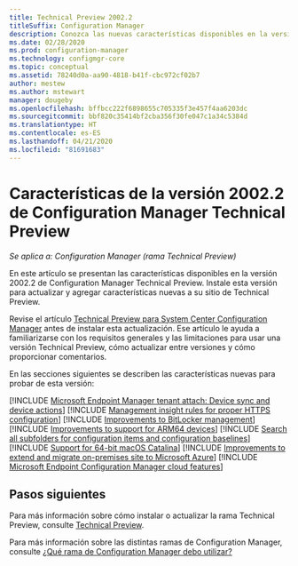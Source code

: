 ```yaml
---
title: Technical Preview 2002.2
titleSuffix: Configuration Manager
description: Conozca las nuevas características disponibles en la versión 2002.2 de la rama Technical Preview de Configuration Manager.
ms.date: 02/28/2020
ms.prod: configuration-manager
ms.technology: configmgr-core
ms.topic: conceptual
ms.assetid: 78240d0a-aa90-4818-b41f-cbc972cf02b7
author: mestew
ms.author: mstewart
manager: dougeby
ms.openlocfilehash: bffbcc222f6898655c705335f3e457f4aa6203dc
ms.sourcegitcommit: bbf820c35414bf2cba356f30fe047c1a34c5384d
ms.translationtype: HT
ms.contentlocale: es-ES
ms.lasthandoff: 04/21/2020
ms.locfileid: "81691683"
---
```

# <a name="features-in-configuration-manager-technical-preview-version-20022"></a>Características de la versión 2002.2 de Configuration Manager Technical Preview

*Se aplica a: Configuration Manager (rama Technical Preview)*

En este artículo se presentan las características disponibles en la versión 2002.2 de Configuration Manager Technical Preview. Instale esta versión para actualizar y agregar características nuevas a su sitio de Technical Preview.

Revise el artículo [Technical Preview para System Center Configuration Manager](../technical-preview.md) antes de instalar esta actualización. Ese artículo le ayuda a familiarizarse con los requisitos generales y las limitaciones para usar una versión Technical Preview, cómo actualizar entre versiones y cómo proporcionar comentarios.

En las secciones siguientes se describen las características nuevas para probar de esta versión:

<!-- [!INCLUDE [Example feature name](includes/2002-2/1234567.md)] -->

[!INCLUDE [Microsoft Endpoint Manager tenant attach: Device sync and device actions](includes/2002-2/3555758.md)]
[!INCLUDE [Management insight rules for proper HTTPS configuration](includes/2002-2/6268489.md)]
[!INCLUDE [Improvements to BitLocker management](includes/2002-2/5925660.md)]
[!INCLUDE [Improvements to support for ARM64 devices](includes/2002-2/5954175.md)]
[!INCLUDE [Search all subfolders for configuration items and configuration baselines](includes/2002-2/5891241.md)]
[!INCLUDE [Support for 64-bit macOS Catalina](includes/2002-2/3696246.md)]
[!INCLUDE [Improvements to extend and migrate on-premises site to Microsoft Azure](includes/2002-2/6307931.md)]
[!INCLUDE [Microsoft Endpoint Configuration Manager cloud features](includes/2002-2/5834830.md)]



<!--
## General known issues

[!INCLUDE [Can't delete collections](includes/2002/known-issue-6215446.md)]
-->

## <a name="next-steps"></a>Pasos siguientes

Para más información sobre cómo instalar o actualizar la rama Technical Preview, consulte [Technical Preview](../technical-preview.md).

Para más información sobre las distintas ramas de Configuration Manager, consulte [¿Qué rama de Configuration Manager debo utilizar?](../../understand/which-branch-should-i-use.md)
